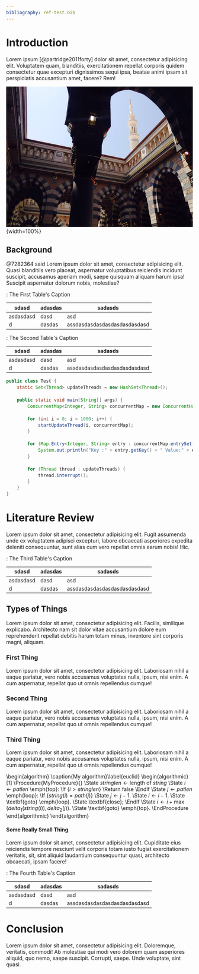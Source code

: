```yaml
---
bibliography: ref-test.bib
---
```


# Introduction

Lorem ipsum [@partridge2011forty] dolor sit amet, consectetur adipisicing elit. Voluptatem quam,
blanditiis, exercitationem repellat corporis quidem consectetur quae excepturi
dignissimos sequi ipsa, beatae animi ipsam sit perspiciatis accusantium amet,
facere? Rem!

![Masjid al-Nabawi, Medinah](figures/madinah.jpg){width=100%}

## Background

@7282364 said Lorem ipsum dolor sit amet, consectetur adipisicing elit. Quasi blanditiis
vero placeat, aspernatur voluptatibus reiciendis incidunt suscipit, accusamus
aperiam modi, saepe quisquam aliquam harum ipsa! Suscipit aspernatur dolorum
nobis, molestiae?

: The First Table's Caption

| sdasd     | adasdas | sadasds                      |
|-----------|---------|------------------------------|
| asdasdasd | dasd    | asd                          |
| d         | dasdas  | assdasdasdasdasdasdasdasdasd |

: The Second Table's Caption

| sdasd     | adasdas | sadasds                      |
|-----------|---------|------------------------------|
| asdasdasd | dasd    | asd                          |
| d         | dasdas  | assdasdasdasdasdasdasdasdasd |

```java
public class Test {
    static Set<Thread> updateThreads = new HashSet<Thread>();

    public static void main(String[] args) {
        ConcurrentMap<Integer, String> concurrentMap = new ConcurrentHashMap<Integer, String>();

        for (int i = 0; i < 1000; i++) {
            startUpdateThread(i, concurrentMap);
        }

        for (Map.Entry<Integer, String> entry : concurrentMap.entrySet()) {
            System.out.println("Key :" + entry.getKey() + " Value:" + entry.getValue());
        }

        for (Thread thread : updateThreads) {
            thread.interrupt();
        }
    }
}
```

# Literature Review

Lorem ipsum dolor sit amet, consectetur adipisicing elit. Fugit assumenda unde
ex voluptatem adipisci excepturi, labore obcaecati asperiores expedita
deleniti consequuntur, sunt alias cum vero repellat omnis earum nobis! Hic.

: The Third Table's Caption

| sdasd     | adasdas | sadasds                      |
|-----------|---------|------------------------------|
| asdasdasd | dasd    | asd                          |
| d         | dasdas  | assdasdasdasdasdasdasdasdasd |

## Types of Things

Lorem ipsum dolor sit amet, consectetur adipisicing elit. Facilis, similique
explicabo. Architecto nam sit dolor vitae accusantium dolore eum reprehenderit
repellat debitis harum totam minus, inventore sint corporis magni, aliquam.

### First Thing

Lorem ipsum dolor sit amet, consectetur adipisicing elit. Laboriosam nihil a
eaque pariatur, vero nobis accusamus voluptates nulla, ipsum, nisi enim. A cum
aspernatur, repellat quo ut omnis repellendus cumque!

### Second Thing

Lorem ipsum dolor sit amet, consectetur adipisicing elit. Laboriosam nihil a
eaque pariatur, vero nobis accusamus voluptates nulla, ipsum, nisi enim. A cum
aspernatur, repellat quo ut omnis repellendus cumque!

### Third Thing

Lorem ipsum dolor sit amet, consectetur adipisicing elit. Laboriosam nihil a
eaque pariatur, vero nobis accusamus voluptates nulla, ipsum, nisi enim. A cum
aspernatur, repellat quo ut omnis repellendus cumque!

\begin{algorithm}
\caption{My algorithm}\label{euclid}
\begin{algorithmic}[1]
\Procedure{MyProcedure}{}
\State $\textit{stringlen} \gets \text{length of }\textit{string}$
\State $i \gets \textit{patlen}$
\emph{top}:
\If {$i > \textit{stringlen}$} \Return false
\EndIf
\State $j \gets \textit{patlen}$
\emph{loop}:
\If {$\textit{string}(i) = \textit{path}(j)$}
\State $j \gets j-1$.
\State $i \gets i-1$.
\State \textbf{goto} \emph{loop}.
\State \textbf{close};
\EndIf
\State $i \gets i+\max(\textit{delta}_1(\textit{string}(i)),\textit{delta}_2(j))$.
\State \textbf{goto} \emph{top}.
\EndProcedure
\end{algorithmic}
\end{algorithm}

#### Some Really Small Thing

Lorem ipsum dolor sit amet, consectetur adipisicing elit. Cupiditate eius
reiciendis tempore nesciunt velit corporis totam iusto fugiat exercitationem
veritatis, sit, sint aliquid laudantium consequuntur quasi, architecto
obcaecati, ipsam facere!

: The Fourth Table's Caption

| sdasd     | adasdas | sadasds                      |
|-----------|---------|------------------------------|
| asdasdasd | dasd    | asd                          |
| d         | dasdas  | assdasdasdasdasdasdasdasdasd |

# Conclusion

Lorem ipsum dolor sit amet, consectetur adipisicing elit. Doloremque,
veritatis, commodi! Ab molestiae qui modi vero dolorem quam asperiores
aliquid, quo nemo, saepe suscipit. Corrupti, saepe. Unde voluptate, sint
quasi.

